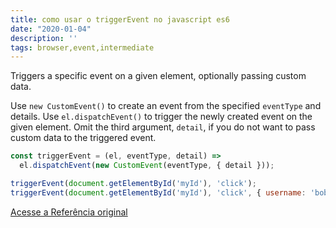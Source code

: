 ```yaml
---
title: como usar o triggerEvent no javascript es6
date: "2020-01-04"
description: ''
tags: browser,event,intermediate
---
```


Triggers a specific event on a given element, optionally passing custom data.

Use `new CustomEvent()` to create an event from the specified `eventType` and details.
Use `el.dispatchEvent()` to trigger the newly created event on the given element.
Omit the third argument, `detail`, if you do not want to pass custom data to the triggered event.

```js
const triggerEvent = (el, eventType, detail) =>
  el.dispatchEvent(new CustomEvent(eventType, { detail }));
```

```js
triggerEvent(document.getElementById('myId'), 'click');
triggerEvent(document.getElementById('myId'), 'click', { username: 'bob' });
```


[Acesse a Referência original](http://github.com/30-seconds/)
